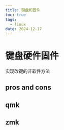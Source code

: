 ```yaml
---
title: 键盘和固件
toc: true
tags:
  - linux
date: 2024-12-17
---
```


# 键盘硬件固件

实现改键的非软件方法

## pros and cons

## qmk

## zmk
